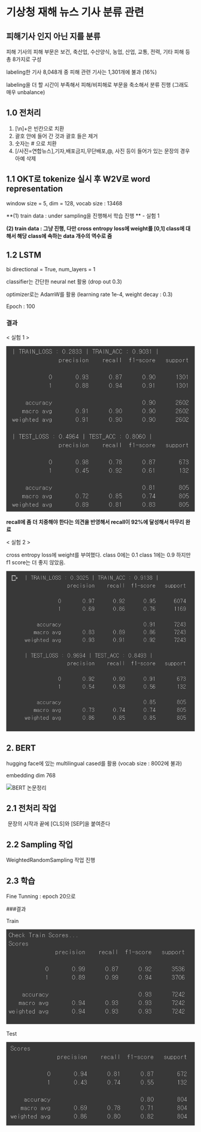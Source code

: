 # 기상청 재해 뉴스 기사 분류 관련

## 피해기사 인지 아닌 지를 분류 

피해 기사의 피해 부문은 보건, 축산업, 수산양식, 농업, 산업, 교통, 전력, 기타 피해 등 총 8가지로 구성

labeling한 기사 8,048개 중 피해 관련 기사는 1,301개에 불과 (16%)

labeling을 더 할 시간이 부족해서 피해/비피해로 부문을 축소해서 분류 진행 (그래도 매우 unbalance)



## 1.0 전처리

1. [\n]+은 빈칸으로 치환
2. 괄호 안에 들어 간 것과 괄호 들은 제거
3. 숫자는 # 으로 치환
4. [/사진=연합뉴스],기자,배포금지,무단배포,@, 사진 등이 들어가 있는 문장의 경우 아예 삭제

## 1.1 OKT로 tokenize 실시 후 W2V로 word representation  

window size = 5, dim = 128, vocab size : 13468

**(1) train data : under sampling을 진행해서 학습 진행 ** - 실험 1

**(2) train data : 그냥 진행, 다만 cross entropy loss에 weight를 [0,1] class에 대해서 해당 class에 속하는 data 개수의 역수로 줌**

## 1.2 LSTM 

bi directional = True, num_layers = 1

classifier는 간단한 neural net 활용 (drop out 0.3)

optimizer로는 AdamW를 활용 (learning rate 1e-4, weight decay : 0.3)

Epoch : 100

### 결과

< 실험 1 >

![](https://github.com/Chuck2Win/MeteorologicalAgencyProject/blob/main/image/1.png)

**recall에 좀 더 치중해야 한다는 의견을 반영해서 recall이 92%에 달성해서 마무리 완료**

< 실험 2 >

cross entropy loss에 weight를 부여했다. class 0에는 0.1 class 1에는 0.9 하지만 f1 score는 더 좋지 않았음.

![이미지 11](https://github.com/Chuck2Win/MeteorologicalAgencyProject/blob/main/image/2.png)

## 2. BERT

hugging face에 있는 multilingual cased를 활용 (vocab size : 8002에 불과)

embedding dim 768

![BERT 논문정리](https://mino-park7.github.io/images/2019/02/bert-input-representation.png)

## 2.1 전처리 작업

​	문장의 시작과 끝에 [CLS]와 [SEP]을 붙여준다

## 2.2 Sampling 작업

WeightedRandomSampling 작업 진행

## 2.3 학습

Fine Tunning : epoch 20으로 

###결과

Train

![이미지 15](https://github.com/Chuck2Win/MeteorologicalAgencyProject/blob/main/image/3.png)

Test

![이미지 14](https://github.com/Chuck2Win/MeteorologicalAgencyProject/blob/main/image/4.png)
